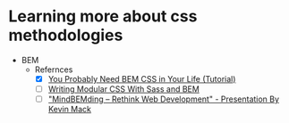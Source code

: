 # Learning more about css methodologies

- BEM
  - Refernces
    - [x] [You Probably Need BEM CSS in Your Life (Tutorial)](https://www.youtube.com/watch?v=er1JEDuPbZQ)
    - [ ] [Writing Modular CSS With Sass and BEM](https://www.youtube.com/watch?v=WH4U4K5W8N8)
    - [ ] ["MindBEMding – Rethink Web Development" - Presentation By Kevin Mack](https://www.youtube.com/watch?v=vgg-NsKZaE4)
